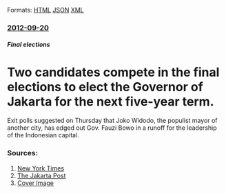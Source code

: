 
Formats: [HTML](/news/2012/09/20/two-candidates-compete-in-the-final-elections-to-elect-the-governor-of-jakarta-for-the-next-five-year-term.html)  [JSON](/news/2012/09/20/two-candidates-compete-in-the-final-elections-to-elect-the-governor-of-jakarta-for-the-next-five-year-term.json)  [XML](/news/2012/09/20/two-candidates-compete-in-the-final-elections-to-elect-the-governor-of-jakarta-for-the-next-five-year-term.xml)  

### [2012-09-20](/news/2012/09/20/index.md)

##### Final elections
# Two candidates compete in the final elections to elect the Governor of Jakarta for the next five-year term. 

Exit polls suggested on Thursday that Joko Widodo, the populist mayor of another city, has edged out Gov. Fauzi Bowo in a runoff for the leadership of the Indonesian capital.


### Sources:

1. [New York Times](https://www.nytimes.com/2012/09/21/world/asia/21iht-jakarta21.html?_r=0)
2. [The Jakarta Post](http://www.thejakartapost.com/news/2012/09/20/jakarta-gets-ready-final-gubernatorial-showdown.html)
2. [Cover Image](https://static01.nyt.com/images/2012/09/20/world/20jakarta_image1/20jakarta_image1-superJumbo.jpg)
